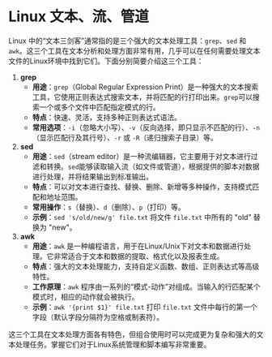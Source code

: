 # Linux 文本、流、管道

Linux 中的“文本三剑客”通常指的是三个强大的文本处理工具：`grep`、`sed` 和 `awk`。这三个工具在文本分析和处理方面非常有用，几乎可以在任何需要处理文本文件的Linux环境中找到它们。下面分别简要介绍这三个工具：

1. **grep**
    - **用途**：`grep`（Global Regular Expression Print）是一种强大的文本搜索工具，它使用正则表达式搜索文本，并将匹配的行打印出来。`grep`可以搜索一个或多个文件中匹配指定模式的行。
    - **特点**：快速、灵活，支持多种正则表达式语法。
    - **常用选项**：`-i`（忽略大小写）、`-v`（反向选择，即只显示不匹配的行）、`-n`（显示匹配行及其行号）、`-r` 或 `-R`（递归搜索子目录）等。
2. **sed**
    - **用途**：`sed`（stream editor）是一种流编辑器，它主要用于对文本进行过滤和转换。`sed`能够读取输入流（如文件或管道），根据提供的脚本对数据进行处理，并将结果输出到标准输出。
    - **特点**：可以对文本进行查找、替换、删除、新增等多种操作，支持模式匹配和地址范围。
    - **常用操作**：`s`（替换）、`d`（删除）、`p`（打印）等。
    - **示例**：`sed 's/old/new/g' file.txt` 将文件 `file.txt` 中所有的 "old" 替换为 "new"。
3. **awk**
    - **用途**：`awk` 是一种编程语言，用于在Linux/Unix下对文本和数据进行处理。它非常适合于文本和数据的提取、格式化以及报表生成。
    - **特点**：强大的文本处理能力，支持自定义函数、数组、正则表达式等高级特性。
    - **工作原理**：`awk` 程序由一系列的“模式-动作”对组成。当输入的行匹配某个模式时，相应的动作就会被执行。
    - **示例**：`awk '{print $1}' file.txt` 打印 `file.txt` 文件中每行的第一个字段（默认字段分隔符为空格或制表符）。

这三个工具在文本处理方面各有特色，但组合使用时可以完成更为复杂和强大的文本处理任务。掌握它们对于Linux系统管理和脚本编写非常重要。